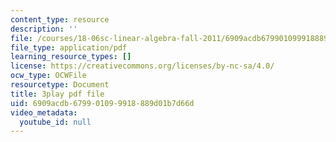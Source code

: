```yaml
---
content_type: resource
description: ''
file: /courses/18-06sc-linear-algebra-fall-2011/6909acdb679901099918889d01b7d66d_lGGDIGizcQ0.pdf
file_type: application/pdf
learning_resource_types: []
license: https://creativecommons.org/licenses/by-nc-sa/4.0/
ocw_type: OCWFile
resourcetype: Document
title: 3play pdf file
uid: 6909acdb-6799-0109-9918-889d01b7d66d
video_metadata:
  youtube_id: null
---
```

